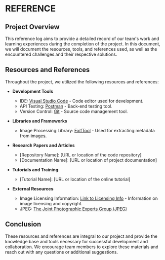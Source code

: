 # REFERENCE 

## Project Overview 
This reference log aims to provide a detailed record of our team's work and learning experiences during the completion of the project. In this document, we will document the resources, tools, and references used, as well as the encountered challenges and their respective solutions. 

## Resources and References 
Throughout the project, we utilized the following resources and references: 
- **Development Tools**
  - IDE: [Visual Studio Code](https://code.visualstudio.com/) - Code editor used for development.
  - API Testing: [Postman](https://www.postman.com/) - Back-end testing tool. 
  - Version Control: [Git](https://git-scm.com/) - Source code management tool. 

- **Libraries and Frameworks**
  - Image Processing Library: [ExifTool](https://exiftool.org/) - Used for extracting metadata from images. 

- **Research Papers and Articles**
  - [Repository Name]: [URL or location of the code repository] 
  - [Documentation Name]: [URL or location of project documentation] 

- **Tutorials and Training**
  - [Tutorial Name]: [URL or location of the online tutorial] 

- **External Resources**
  - Image Licensing Information: [Link to Licensing Info](https://www.google.com/) - Information on image licensing and copyright.
  - JPEG: [The Joint Photographic Experts Group (JPEG)](https://jpeg.org/about.html)

## Conclusion
These resources and references are integral to our project and provide the knowledge base and tools necessary for successful development and collaboration. We encourage team members to explore these materials and reach out with any questions or additional suggestions.
